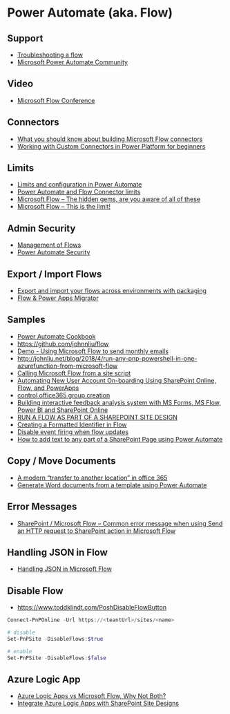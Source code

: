 # Power Automate (aka. Flow)

## Support

- [Troubleshooting a flow](https://docs.microsoft.com/en-us/power-automate/fix-flow-failures)
- [Microsoft Power Automate Community](https://powerusers.microsoft.com/t5/Microsoft-Power-Automate/ct-p/MPACommunity)

## Video

- [Microsoft Flow Conference](https://www.youtube.com/playlist?list=PLwh1E-0OEEGI7sGTXzoy98RFFqsIoUAUw)

## Connectors

- [What you should know about building Microsoft Flow connectors](https://blog.mastykarz.nl/what-know-building-microsoft-flow-custom-connectors)
- [Working with Custom Connectors in Power Platform for beginners](https://techcommunity.microsoft.com/t5/microsoft-365-pnp-blog/working-with-custom-connectors-in-power-platform-for-beginners/ba-p/3062538)

## Limits

- [Limits and configuration in Power Automate](https://docs.microsoft.com/en-us/power-automate/limits-and-config)
- [Power Automate and Flow Connector limits](https://veenstra.me.uk/2018/07/17/microsoft-flow-connector-limits)
- [Microsoft Flow – The hidden gems, are you aware of all of these](https://veenstra.me.uk/2018/03/19/microsoft-flow-the-hidden-gems-are-you-aware-of-all-of-these)
- [Microsoft Flow – This is the limit!](https://sharepains.com/2018/04/30/microsoft-flow-this-is-the-limit/)

## Admin Security

- [Management of Flows](https://rencore.com/blog/inconvenient-management-flows/)
- [Power Automate Security](https://helloitsliam.com/2022/01/19/power-automate-security/)

## Export / Import Flows

- [Export and import your flows across environments with packaging](https://flow.microsoft.com/en-us/blog/import-export-bap-packages/)
- [Flow & Power Apps Migrator](https://github.com/Zerg00s/FlowPowerAppsMigrator)

## Samples

- [Power Automate Cookbook](https://powerusers.microsoft.com/t5/Power-Automate-Cookbook/bd-p/MPA_Cookbook)
- <https://github.com/johnnliu/flow>
- [Demo - Using Microsoft Flow to send monthly emails](https://youtu.be/NsJJYIaRbfw?t=513)
- <http://johnliu.net/blog/2018/4/run-any-pnp-powershell-in-one-azurefunction-from-microsoft-flow>
- [Calling Microsoft Flow from a site script](https://docs.microsoft.com/en-us/sharepoint/dev/declarative-customization/site-design-trigger-flow-tutorial)
- [Automating New User Account On-boarding Using SharePoint Online, Flow, and PowerApps](https://practical365.com/sharepoint-online/automated-user-creation-flow-powerapps)
- [control office365 group creation](https://www.sharepointnutsandbolts.com/2018/04/control-office-365-group-creation.html)
- [Building interactive feedback analysis system with MS Forms, MS Flow, Power BI and SharePoint Online](https://spblog.net/post/2019/01/29/building-interactive-feedback-analysis-system-with-ms-forms-ms-flow-power-bi-and-sharepoint-online)
- [RUN A FLOW AS PART OF A SHAREPOINT SITE DESIGN](https://wonderlaura.com/2019/03/14/run-a-flow-as-part-of-a-sharepoint-site-design/)
- [Creating a Formatted Identifier in Flow](https://mikehatheway.com/2019/05/03/creating-a-formatted-identifier-in-flow/)
- [Disable event firing when flow updates](https://www.techmikael.com/2019/04/disable-event-firing-when-flow-updates.html)
- [How to add text to any part of a SharePoint Page using Power Automate](https://collab365.community/how-to-add-text-to-any-part-of-a-sharepoint-page-using-power-automate/ )

## Copy / Move Documents

- [A modern “transfer to another location” in office 365](https://joannecklein.com/2018/01/02/a-modern-transfer-to-another-location-in-office-365/)
- [Generate Word documents from a template using Power Automate](https://tahoeninjas.blog/2020/03/13/generate-word-documents-from-a-template-using-power-automate/)

## Error Messages

- [SharePoint / Microsoft Flow – Common error message when using Send an HTTP request to SharePoint action in Microsoft Flow](https://veenstra.me.uk/2018/08/30/sharepoint-microsoft-flow-common-error-message-when-using-send-an-http-request-to-sharepoint-action-in-microsoft-flow)

## Handling JSON in Flow

- [Handling JSON in Microsoft Flow](https://spmaestro.com/handling-json-in-microsoft-flow/)

## Disable Flow

- <https://www.toddklindt.com/PoshDisableFlowButton>

```Powershell
Connect-PnPOnline -Url https://<teantUrl>/sites/<name>

# disable
Set-PnPSite -DisableFlows:$true

# enable
Set-PnPSite -DisableFlows:$false
```

## Azure Logic App

- [Azure Logic Apps vs Microsoft Flow, Why Not Both?](https://www.serverless360.com/blog/azure-logic-apps-vs-microsoft-flow)
- [Integrate Azure Logic Apps with SharePoint Site Designs](http://www.devjhorst.com/2019/10/integrate-azure-logic-apps-with-sharepoint-site-designs.html)
